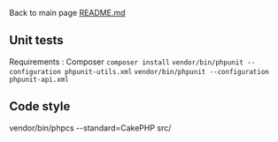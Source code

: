 Back to main page [README.md](https://github.com/OlivierB29/mobilecms-api/tree/master/README.md)

## Unit tests
Requirements : Composer
`composer install`
`vendor/bin/phpunit --configuration phpunit-utils.xml`
`vendor/bin/phpunit --configuration phpunit-api.xml`

## Code style
vendor/bin/phpcs --standard=CakePHP src/

